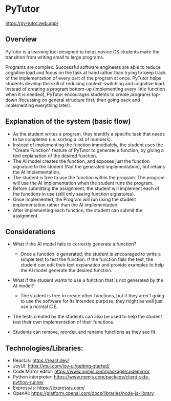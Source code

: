 # PyTutor

https://py-tutor.web.app/

## Overview

PyTutor is a learning tool designed to helps novice CS students make the transition from writing small to large programs.

Programs are complex. Successful software engineers are able to reduce cognitive load and focus on the task at hand rather than trying to keep track of the implementation of every part of the program at once.
PyTutor helps students develop the skill of reducing context-switching and cognitive load. Instead of creating a program bottom-up (implementing every little function when it is needed), PyTutor encourages students to create programs top-down (focussing on general structure first, then going back and implementing everything later).

## Explanation of the system (basic flow)

- As the student writes a program, they identify a specific task that needs to be completed (i.e. sorting a list of numbers).
- Instead of implementing the function immediately, the student uses the "Create Function" feature of PyTutor to generate a function, by giving a text explanation of the desired function.
- The AI model creates the function, and exposes just the function signature to the student (Not the generated implementation), but retains the AI implementation.
- The student is free to use the function within the program. The program will use the AI implementation when the student runs the program.
- Before submitting the assignment, the student will implement each of the functions in use (still only seeing function signatures).
- Once implemented, the Program will run using the student implementation rather than the AI implementation.
- After implementing each function, the student can submit the assignment.

## Considerations

- What if the AI model fails to correctly generate a function?
  - Once a function is generated, the student is encouraged to write a simple test to test the function. If the function fails the test, the student can edit their text explanation and provide examples to help the AI model generate the desired function.
- What if the student wants to use a function that is not generated by the AI model?

  - The student is free to create other functions, but if they aren't going to use the software for its intended purpose, they might as well just use a normal IDE.

- The tests created by the students can also be used to help the student test their own implementation of their functions.
- Students can remove, reorder, and rename functions as they see fit.

## Technologies/Libraries:

- ReactJs: https://react.dev/
- JoyUI: https://mui.com/joy-ui/getting-started/
- Code Mirror editor: https://www.npmjs.com/package/codemirror
- Python interpreter: https://www.npmjs.com/package/client-side-python-runner
- ExpressJs: https://expressjs.com/
- OpenAI: https://platform.openai.com/docs/libraries/node-js-library
